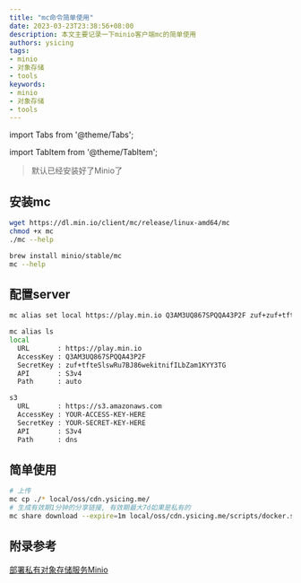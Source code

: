 ```yaml
---
title: "mc命令简单使用"
date: 2023-03-23T23:38:56+08:00
description: 本文主要记录一下minio客户端mc的简单使用
authors: ysicing
tags:
- minio
- 对象存储
- tools
keywords:
- minio
- 对象存储
- tools
---
```


import Tabs from '@theme/Tabs';

import TabItem from '@theme/TabItem';

> 默认已经安装好了Minio了

<!-- truncate -->

## 安装mc

<Tabs>
  <TabItem value="GNU/Linux" label="GNU/Linux">

```bash title="安装二进制"
wget https://dl.min.io/client/mc/release/linux-amd64/mc
chmod +x mc
./mc --help
```

  </TabItem>
  <TabItem value="macOS" label="macOS">

```bash title="安装二进制"
brew install minio/stable/mc
mc --help
```

  </TabItem>
</Tabs>

## 配置server

```bash title="添加"
mc alias set local https://play.min.io Q3AM3UQ867SPQQA43P2F zuf+zuf+tfteSlswRu7BJ86wekitnifILbZam1KYY3TG   --api "s3v4"
```

```bash title="列出"
mc alias ls
local
  URL       : https://play.min.io
  AccessKey : Q3AM3UQ867SPQQA43P2F
  SecretKey : zuf+tfteSlswRu7BJ86wekitnifILbZam1KYY3TG
  API       : S3v4
  Path      : auto

s3
  URL       : https://s3.amazonaws.com
  AccessKey : YOUR-ACCESS-KEY-HERE
  SecretKey : YOUR-SECRET-KEY-HERE
  API       : S3v4
  Path      : dns
```

## 简单使用

```bash
# 上传
mc cp ./* local/oss/cdn.ysicing.me/
# 生成有效期1分钟的分享链接, 有效期最大7d如果是私有的
mc share download --expire=1m local/oss/cdn.ysicing.me/scripts/docker.sh
```

## 附录参考

[部署私有对象存储服务Minio](/tools/minio-deploy)
